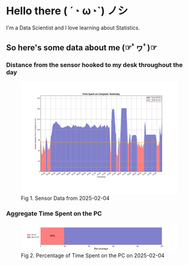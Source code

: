 
# Hello there ( ´◔ ω◔`) ノシ

I'm a Data Scientist and I love learning about Statistics.

## So here's some data about me (☞ﾟヮﾟ)☞


### Distance from the sensor hooked to my desk throughout the day
<figure>
  <picture>
    <source media="(prefers-color-scheme: dark)" srcset="Pi/readme/graphs/lineplot/dark-plot-2025-02-04.png">
    <source media="(prefers-color-scheme: light)" srcset="Pi/readme/graphs/lineplot/light-plot-2025-02-04.png">
    <img alt="Shows a black logo in light color mode and a white one in dark color mode." src="Pi/readme/graphs/lineplot/light-plot-2025-02-04.png">
  </picture>
  <figcaption>Fig 1. Sensor Data from 2025-02-04</figcaption>
</figure>



### Aggregate Time Spent on the PC
<figure>
  <picture>
    <source media="(prefers-color-scheme: dark)" srcset="Pi/readme/graphs/barplot/dark-plot-2025-02-04.png">
    <source media="(prefers-color-scheme: light)" srcset="Pi/readme/graphs/barplot/light-plot-2025-02-04.png">
    <img alt="Shows a black logo in light color mode and a white one in dark color mode." src="Pi/readme/graphs/barplot/light-plot-2025-02-04.png">
  </picture>
  <figcaption>Fig 2. Percentage of Time Spent on the PC on 2025-02-04</figcaption>
</figure>
